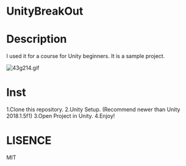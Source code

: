 # UnityBreakOut

# Description
I used it for a course for Unity beginners. It is a sample project.

![43g214.gif](https://github.com/nmxi/UnityBreakOut/blob/master/DescriptionImages/43g214.gif)

# Inst
1.Clone this repository.
2.Unity Setup. (Recommend newer than Unity 2018.1.5f1)
3.Open Project in Unity.
4.Enjoy!

# LISENCE
MIT
